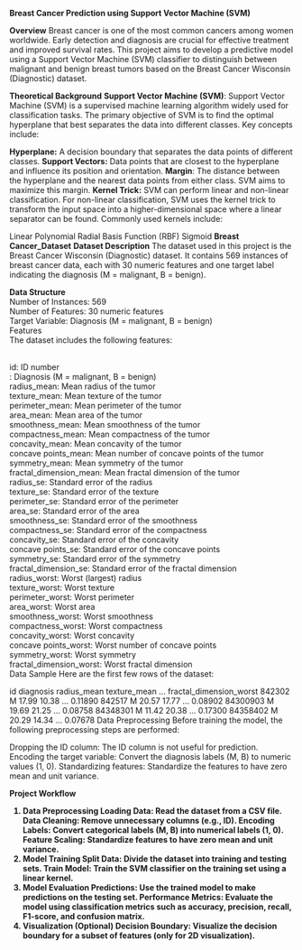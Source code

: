 <b>Breast Cancer Prediction using Support Vector Machine (SVM)</b>


<b>Overview</b>
Breast cancer is one of the most common cancers among women worldwide. Early detection and diagnosis are crucial for effective treatment and improved survival rates. This project aims to develop a predictive model using a Support Vector Machine (SVM) classifier to distinguish between malignant and benign breast tumors based on the Breast Cancer Wisconsin (Diagnostic) dataset.



<b>Theoretical Background</b>
<b>Support Vector Machine (SVM)</b>:
Support Vector Machine (SVM) is a supervised machine learning algorithm widely used for classification tasks. The primary objective of SVM is to find the optimal hyperplane that best separates the data into different classes. Key concepts include:



<b>Hyperplane:</b> A decision boundary that separates the data points of different classes.
<b>Support Vectors:</b> Data points that are closest to the hyperplane and influence its position and orientation.
<b>Margin</b>: The distance between the hyperplane and the nearest data points from either class. SVM aims to maximize this margin.
<b>Kernel Trick:</b>
SVM can perform linear and non-linear classification. For non-linear classification, SVM uses the kernel trick to transform the input space into a higher-dimensional space where a linear separator can be found. Commonly used kernels include:

Linear
Polynomial
Radial Basis Function (RBF)
Sigmoid
<b>Breast Cancer_Dataset</b>
<b>Dataset Description</b>
The dataset used in this project is the Breast Cancer Wisconsin (Diagnostic) dataset. It contains 569 instances of breast cancer data, each with 30 numeric features and one target label indicating the diagnosis (M = malignant, B = benign).

<b>Data Structure</b>
<br>Number of Instances: 569
<br>Number of Features: 30 numeric features
<br>Target Variable: Diagnosis (M = malignant, B = benign)
<br>Features
<br>The dataset includes the following features:

<br>id: ID number
<br>: Diagnosis (M = malignant, B = benign)
<br>radius_mean: Mean radius of the tumor
<br>texture_mean: Mean texture of the tumor
<br>perimeter_mean: Mean perimeter of the tumor
<br>area_mean: Mean area of the tumor
<br>smoothness_mean: Mean smoothness of the tumor
<br>compactness_mean: Mean compactness of the tumor
<br>concavity_mean: Mean concavity of the tumor
<br>concave points_mean: Mean number of concave points of the tumor
<br>symmetry_mean: Mean symmetry of the tumor
<br>fractal_dimension_mean: Mean fractal dimension of the tumor
<br>radius_se: Standard error of the radius
<br>texture_se: Standard error of the texture
<br>perimeter_se: Standard error of the perimeter
<br>area_se: Standard error of the area
<br>smoothness_se: Standard error of the smoothness
<br>compactness_se: Standard error of the compactness
<br>concavity_se: Standard error of the concavity
<br>concave points_se: Standard error of the concave points
<br>symmetry_se: Standard error of the symmetry
<br>fractal_dimension_se: Standard error of the fractal dimension
<br>radius_worst: Worst (largest) radius
<br>texture_worst: Worst texture
<br>perimeter_worst: Worst perimeter
<br>area_worst: Worst area
<br>smoothness_worst: Worst smoothness
<br>compactness_worst: Worst compactness
<br>concavity_worst: Worst concavity
<br>concave points_worst: Worst number of concave points
<br>symmetry_worst: Worst symmetry
<br>fractal_dimension_worst: Worst fractal dimension
<br>Data Sample
Here are the first few rows of the dataset:

id	diagnosis	radius_mean	texture_mean	...	fractal_dimension_worst
842302	M	17.99	10.38	...	0.11890
842517	M	20.57	17.77	...	0.08902
84300903	M	19.69	21.25	...	0.08758
84348301	M	11.42	20.38	...	0.17300
84358402	M	20.29	14.34	...	0.07678
Data Preprocessing
Before training the model, the following preprocessing steps are performed:

Dropping the ID column: The ID column is not useful for prediction.
Encoding the target variable: Convert the diagnosis labels (M, B) to numeric values (1, 0).
Standardizing features: Standardize the features to have zero mean and unit variance.




<b>Project Workflow<b>
1. Data Preprocessing
Loading Data: Read the dataset from a CSV file.
Data Cleaning: Remove unnecessary columns (e.g., ID).
Encoding Labels: Convert categorical labels (M, B) into numerical labels (1, 0).
Feature Scaling: Standardize features to have zero mean and unit variance.
2. Model Training
Split Data: Divide the dataset into training and testing sets.
Train Model: Train the SVM classifier on the training set using a linear kernel.
3. Model Evaluation
Predictions: Use the trained model to make predictions on the testing set.
Performance Metrics: Evaluate the model using classification metrics such as accuracy, precision, recall, F1-score, and confusion matrix.
4. Visualization (Optional)
Decision Boundary: Visualize the decision boundary for a subset of features (only for 2D visualization).
